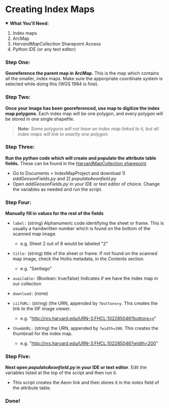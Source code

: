 # Creating Index Maps

<details open>
  <summary><b>What You'll Need:</b></summary>
<ol>
<li>Index maps</li>
<li>ArcMap</li>  
  <li><i>HarvardMapCollection</i> Sharepoint Access</li>    
<li>Python IDE (or any text editor)</li>     
</ol>
</details>

### Step One:
**Georeference the parent map in ArcMap.** This is the map which contains all the smaller, index maps. Make sure the apporpriate coordinate system is selected while doing this (WGS 1984 is fine).
### Step Two:
**Once your image has been georeferenced, use map to digitize the index map polygons.** Each index map will be one polygon, and every polygon will be stored in one single shapefile. 
> **Note:** *Some polygons will not have an index map linked to it, but all index maps will link to exactly one polygon.*
### Step Three:
**Run the python code which will create and populate the attribute table fields.** These can be found in the [HarvardMapCollection sharepoint](https://hu.sharepoint.com/sites/HarvardMapCollection)
- Go to Documents > IndexMapProject and download 1) *addGeosonFields.py* and 2) *populateAeonfield.py*
- Open *addGeosonFields.py* in your IDE or text editor of choice. Change the variables as needed and run the script.

### Step Four:
**Manually fill in values for the rest of the fields**

- `label:` (string) Alphanumeric code identifying the sheet or frame. This is usually a handwritten number which is found on the bottom of the scanned map image.
  - e.g. Sheet 2 out of 8 would be labeled "2"

- `title:` (string) title of the sheet or frame. If not found on the scanned map image, check the Hollis metadata, in the *Contents* section.
  - e.g. "Santiago" 

- `available:` (Boolean: true/false) Indicates if we have the index map in our collection

- `download:` (none)

- `iiifURL:` (string) (the URN, appended by `?buttons=y`. This creates the link to the IIIF image viewer.
  - e.g. "http://nrs.harvard.edu/URN-3:FHCL:102285046?buttons=y"

- `thumbURL:` (string) the URN, appended by `?width=200`. This creates the thumbnail for the index map.
  - e.g. "http://nrs.harvard.edu/URN-3:FHCL:102285046?width=200"

### Step Five:
**Next open *populateAeonfield.py* in your IDE or text editor**. Edit the variables listed at the top of the script and then run it.
- This script creates the Aeon link and then stores it in the *notes* field of the attribute table.

### Done!

